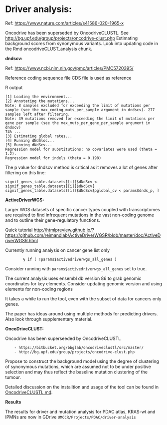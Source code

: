 # Driver analysis:

Ref: https://www.nature.com/articles/s41586-020-1965-x

Oncodrive has been superseded by OncodriveCLUSTL. See http://bg.upf.edu/group/projects/oncodrive-clust.php
Estimating background scores from synonymous variants. Look into updating code in the Rmd oncodriveCLUST_analysis chunk.

**dndscv:**

Ref: https://www.ncbi.nlm.nih.gov/pmc/articles/PMC5720395/

Reference coding sequence file CDS file is used as reference

R output
		
	[1] Loading the environment...	[2] Annotating the mutations...    Note: 8 samples excluded for exceeding the limit of mutations per sample (see the max_coding_muts_per_sample argument in dndscv). 277 samples left after filtering.    Note: 39 mutations removed for exceeding the limit of mutations per gene per sample (see the max_muts_per_gene_per_sample argument in dndscv)    74% ...	[3] Estimating global rates...	[4] Running dNdSloc...	[5] Running dNdScv...    Regression model for substitutions: no covariates were used (theta = 1.2).    Regression model for indels (theta = 0.198)
	
The p value for dndscv method is critical as it removes a lot of genes after filtering on this line:

	signif_genes_table.datasets[[i]]$dNdScv <- signif_genes_table.datasets[[i]]$dNdScv[ signif_genes_table.datasets[[i]]$dNdScv$pglobal_cv < params$dnds_p, ]
	

**ActiveDriverWGS:**

Larger WGS datasets of specific cancer types coupled with transcriptomes are required to find infrequent mutations in the vast non-coding genome and to outline their gene-regulatory functions. 
	
Quick tutorial http://htmlpreview.github.io/?https://github.com/reimandlab/ActiveDriverWGSR/blob/master/doc/ActiveDriverWGSR.html

Currently running analysis on cancer gene list only

			§ if ( !params$activedriverwgs_all_genes )

Consider running with `params$activedriverwgs_all_genes` set to true.

The current analysis uses ensembl db version 86 to grab genomic coordinates for key elements. Consider updating genomic version and using elements for non-coding regions
	
It takes a while to run the tool, even with the subset of data for cancers only genes.
	
The paper has ideas around using multiple methods for predicting drivers. Also look through supplementary material.

**OncoDriveCLUST:**

Oncodrive has been superseeded by OncodriveCLUSTL

		- https://bitbucket.org/bbglab/oncodriveclustl/src/master/
		- http://bg.upf.edu/group/projects/oncodrive-clust.php

		
Propose to construct the background model using the degree of clustering of synonymous mutations, which are assumed not to be under positive selection and may thus reflect the baseline mutation clustering of the tumour.

Detailed discussion on the installtion and usage of the tool can be found in [OncodriveCLUSTL.md](`./oncodriveCLUSTL/OncodriveCLUSTL.md`).

**Results**

The results for driver and mutation analysis for PDAC atlas, KRAS-wt and IPMNs are now in GDrive `UMCCR/Projects/PDAC/driver-analysis`